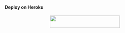 #### Deploy on Heroku
<p align="center"><a href="https://heroku.com/deploy?template=https://github.com/d4msy/Fsub4"> <img src="https://img.shields.io/badge/Deploy%20To%20Heroku-blue?style=for-the-badge&logo=heroku" width="220" height="38.45"/></a></p>
